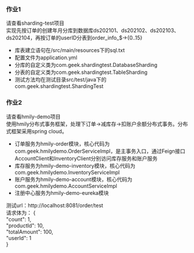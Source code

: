 ### 作业1 ### 
请查看sharding-test项目  
实现先按订单的创建年月分库到数据库ds202101、ds202102、ds202103、ds202104，再按订单的userID分表到order_info_$->{0..15}  
- 库表建立语句在/src/main/resources下的sql.txt
- 配置文件为application.yml
- 分库的自定义类为com.geek.shardingtest.DatabaseSharding
- 分表的自定义类为com.geek.shardingtest.TableSharding
- 测试方法均在测试目录src/test/java下的com.geek.shardingtest.ShardingTest

### 作业2 ###
请查看hmily-demo项目  
使用hmily分布式事务框架，处理下订单->减库存->扣账户余额分布式事务。分布式框架采用spring cloud。   
- 订单服务为hmily-order模块，核心代码为com.geek.hmilydemo.OrderServiceImpl，是主事务入口，通过Feign接口AccountClient和InventoryClient分别访问库存服务和账户服务
- 库存服务为hmily-demo-inventory模块，核心代码为com.geek.hmilydemo.InventoryServiceImpl
- 账户服务为hmily-demo-account模块，核心代码为com.geek.hmilydemo.AccountServiceImpl
- 注册中心服务为hmily-demo-eureka模块
  
测试url：http://localhost:8081/order/test  
请求体为：
{  
    "count": 1,  
    "productId": 10,  
    "totalAmount": 100,  
    "userId": 1  
}  

